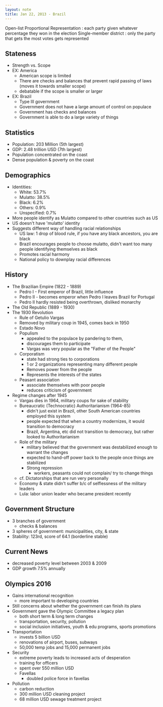 ```yaml
---
layout: note
title: Jan 22, 2013 - Brazil
---
```


Open-list Proportional Representation
:	each party given whatever percentage they won in the election
Single-member district
:	only the party that gets the most votes gets represented

## Stateness ##
- Strength vs. Scope
- EX: America
	- American scope is limited
	- There are checks and balances that prevent rapid passing of laws (moves it towards smaller scope)
	- debatable if the scope is smaller or larger
- EX: Brazil
	- Type III government
	- Government does not have a large amount of control on populace
	- Government has checks and balances
	- Government is able to do a large variety of things

## Statistics ##
- Population: 203 Million (5th largest)
- GDP: 2.48 trillion USD (7th largest)
- Population concentrated on the coast
- Dense population & poverty on the coast

## Demographics ##
- Identities:
	- White: 53.7%
	- Mulatto: 38.5%
	- Black: 6.2%
	- Others: 0.9%
	- Unspecified: 0.7%
- More people identify as Mulatto compared to other countries such as US
- US doesn't have 'mulatto' identity
- Suggests different way of handling racial relationships
	- US law: 1 drop of blood rule, if you have any black ancestors, you are black
	- Brazil encourages people to choose mulatto, didn't want too many people identifying themselves as black
	- Promotes racial harmony
	- National policy to downplay racial differences

## History ##
- The Brazilian Empire (1822 - 1889)
	- Pedro I - First emperor of Brazil, little influence
	- Pedro II - becomes emperor when Pedro I leaves Brazil for Portugal
	- Pedro II hardly resisted being overthrown, disliked monarchy
- The Old Republic (1889 - 1930)
- The 1930 Revolution
	- Rule of Getulio Vargas
	- Removed by military coup in 1945, comes back in 1950
	- Estado Novo
	- Populism
		- appealed to the populace by pandering to them,
		- discourages them to participate
		- Vargas was very popular as the "Father of the People"
	- Corporatism
		- state had strong ties to corporations
		- 1 or 2 organizations representing many different people
		- Removes power from the people
		- Represents the interests of the states
	- Peasant association
		- associate themselves with poor people
		- reduces criticism of government
- Regime changes after 1945
	- Vargas dies in 1964, military coups for sake of stability
	- Bureaucratic (Technocratic) Authoritarianism (1964-85)
		- didn't just exist in Brazil, other South American countries employed this system
		- people expected that when a country modernizes, it would transition to democracy
		- Brazil, Argentina, etc did not transition to democracy, but rather looked to Authoritarianism
	- Role of the military
		- military believed that the government was destabilized enough to warrant the changes
		- expected to hand-off power back to the people once things are stabilized
		- Strong repression
			- workers, peasants could not complain/ try to change things
	- cf. Dictatorships that are run very personally
	- Economy & state didn't suffer b/c of selflessness of the military leaders
	- Lula: labor union leader who became president recently

## Government Structure ##
- 3 branches of government
	- checks & balances
- 3 spheres of government: municipalities, city, & state
- Stability: 123rd, score of 64.1 (borderline stable)

## Current News ##
- decreased poverty level between 2003 & 2009
- GDP growth 7.5% annually

## Olympics 2016 ##
- Gains international recognition
	- more important to developing countries
- Still concerns about whether the government can finish its plans
- Government gave the Olympic Committee a legacy plan
	- both short term & long term changes
	- transportation, security, pollution
	- social inclusion initiatives, youth & edu programs, sports promotions
- Transportation
	- invests 5 billion USD
	- renovations of airport, buses, subways
	- 50,000 temp jobs and 15,000 permanent jobs
- Security
	- extreme poverty leads to increased acts of desperation
	- training for officers
	- spent over 550 million USD
	- Favellas
		- doubled police force in favellas
- Pollution
	- carbon reduction
	- 300 million USD cleaning project
	- 68 million USD sewage treatment project

